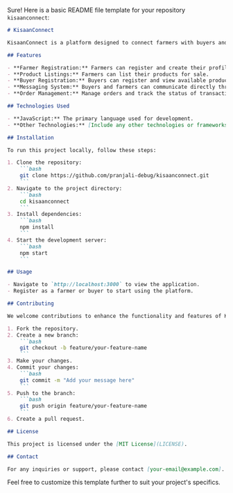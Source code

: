 Sure! Here is a basic README file template for your repository `kisaanconnect`:

```markdown
# KisaanConnect

KisaanConnect is a platform designed to connect farmers with buyers and suppliers, facilitating better communication and transactions within the agricultural sector.

## Features

- **Farmer Registration:** Farmers can register and create their profiles.
- **Product Listings:** Farmers can list their products for sale.
- **Buyer Registration:** Buyers can register and view available products.
- **Messaging System:** Buyers and farmers can communicate directly through the platform.
- **Order Management:** Manage orders and track the status of transactions.

## Technologies Used

- **JavaScript:** The primary language used for development.
- **Other Technologies:** [Include any other technologies or frameworks used in your project]

## Installation

To run this project locally, follow these steps:

1. Clone the repository:
    ```bash
    git clone https://github.com/pranjali-debug/kisaanconnect.git
    ```
2. Navigate to the project directory:
    ```bash
    cd kisaanconnect
    ```
3. Install dependencies:
    ```bash
    npm install
    ```
4. Start the development server:
    ```bash
    npm start
    ```

## Usage

- Navigate to `http://localhost:3000` to view the application.
- Register as a farmer or buyer to start using the platform.

## Contributing

We welcome contributions to enhance the functionality and features of KisaanConnect. To contribute, follow these steps:

1. Fork the repository.
2. Create a new branch:
    ```bash
    git checkout -b feature/your-feature-name
    ```
3. Make your changes.
4. Commit your changes:
    ```bash
    git commit -m "Add your message here"
    ```
5. Push to the branch:
    ```bash
    git push origin feature/your-feature-name
    ```
6. Create a pull request.

## License

This project is licensed under the [MIT License](LICENSE).

## Contact

For any inquiries or support, please contact [your-email@example.com].

```

Feel free to customize this template further to suit your project's specifics.
